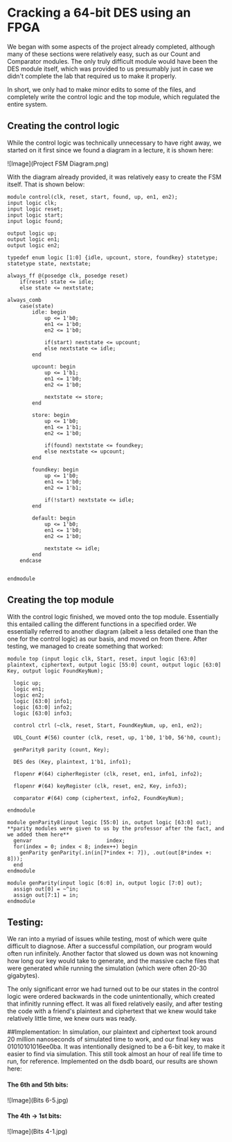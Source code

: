 # Cracking a 64-bit DES using an FPGA

We began with some aspects of the project already completed, although many of these sections were relatively easy, such as our Count and Comparator modules.  The only truly difficult module would have been the DES module itself, which was provided to us presumably just in case we didn't complete the lab that required us to make it properly.

In short, we only had to make minor edits to some of the files, and completely write the control logic and the top module, which regulated the entire system.

## Creating the control logic

While the control logic was technically unnecessary to have right away, we started on it first since we found a diagram in a lecture, it is shown here:

![Image](Project FSM Diagram.png)



With the diagram already provided, it was relatively easy to create the FSM itself.  That is shown below:

```
module control(clk, reset, start, found, up, en1, en2);
input logic clk;
input logic reset;
input logic start;
input logic found;

output logic up;
output logic en1;
output logic en2;

typedef enum logic [1:0] {idle, upcount, store, foundkey} statetype;
statetype state, nextstate;

always_ff @(posedge clk, posedge reset)
    if(reset) state <= idle;
    else state <= nextstate;

always_comb 
    case(state)
        idle: begin
            up <= 1'b0;
            en1 <= 1'b0;
            en2 <= 1'b0;

            if(start) nextstate <= upcount;
            else nextstate <= idle;
        end

        upcount: begin
            up <= 1'b1;
            en1 <= 1'b0;
            en2 <= 1'b0;

            nextstate <= store;
        end

        store: begin
            up <= 1'b0;
            en1 <= 1'b1;
            en2 <= 1'b0;

            if(found) nextstate <= foundkey;
            else nextstate <= upcount;
        end

        foundkey: begin
            up <= 1'b0;
            en1 <= 1'b0;
            en2 <= 1'b1;

            if(!start) nextstate <= idle;
        end

        default: begin
            up <= 1'b0;
            en1 <= 1'b0;
            en2 <= 1'b0;

            nextstate <= idle;
        end
    endcase


endmodule
```

## Creating the top module

With the control logic finished, we moved onto the top module.  Essentially this entailed calling the different functions in a specified order.  We essentially referred to another diagram (albeit a less detailed one than the one for the control logic) as our basis, and moved on from there.  After testing, we managed to create something that worked:

```
module top (input logic clk, Start, reset, input logic [63:0] plaintext, ciphertext, output logic [55:0] count, output logic [63:0] Key, output logic FoundKeyNum);

  logic up;
  logic en1;
  logic en2;
  logic [63:0] info1;
  logic [63:0] info2;
  logic [63:0] info3;

  control ctrl (~clk, reset, Start, FoundKeyNum, up, en1, en2);
  
  UDL_Count #(56) counter (clk, reset, up, 1'b0, 1'b0, 56'h0, count);
  
  genParity8 parity (count, Key);
  
  DES des (Key, plaintext, 1'b1, info1); 
  
  flopenr #(64) cipherRegister (clk, reset, en1, info1, info2);
  
  flopenr #(64) keyRegister (clk, reset, en2, Key, info3); 
  
  comparator #(64) comp (ciphertext, info2, FoundKeyNum);

endmodule

module genParity8(input logic [55:0] in, output logic [63:0] out);         **parity modules were given to us by the professor after the fact, and we added them here**
  genvar 						index;
  for(index = 0; index < 8; index++) begin
	genParity genParity(.in(in[7*index +: 7]), .out(out[8*index +: 8]));
  end
endmodule

module genParity(input logic [6:0] in, output logic [7:0] out);
  assign out[0] = ~^in;
  assign out[7:1] = in;
endmodule
```

## Testing:

We ran into a myriad of issues while testing, most of which were quite difficult to diagnose.  After a successful compilation, our program would often run infinitely.  Another factor that slowed us down was not knowning how long our key would take to generate, and the massive cache files that were generated while running the simulation (which were often 20-30 gigabytes).

The only significant error we had turned out to be our states in the control logic were ordered backwards in the code unintentionally, which created that infinitly running effect.  It was all fixed relatively easily, and after testing the code with a friend's plaintext and ciphertext that we knew would take relatively little time, we knew ours was ready.

##Implementation:
In simulation, our plaintext and ciphertext took around 20 million nanoseconds of simulated time to work, and our final key was 01010101016ee0ba.  It was intentionally designed to be a 6-bit key, to make it easier to find via simulation.  This still took almost an hour of real life time to run, for reference.  Implemented on the dsdb board, our results are shown here:


#### The 6th and 5th bits:

![Image](Bits 6-5.jpg)


#### The 4th -> 1st bits:

![Image](Bits 4-1.jpg)
